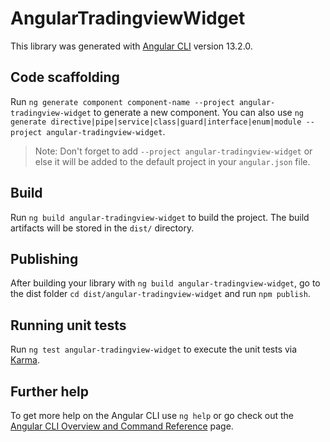 # AngularTradingviewWidget

This library was generated with [Angular CLI](https://github.com/angular/angular-cli) version 13.2.0.

## Code scaffolding

Run `ng generate component component-name --project angular-tradingview-widget` to generate a new component. You can also use `ng generate directive|pipe|service|class|guard|interface|enum|module --project angular-tradingview-widget`.
> Note: Don't forget to add `--project angular-tradingview-widget` or else it will be added to the default project in your `angular.json` file. 

## Build

Run `ng build angular-tradingview-widget` to build the project. The build artifacts will be stored in the `dist/` directory.

## Publishing

After building your library with `ng build angular-tradingview-widget`, go to the dist folder `cd dist/angular-tradingview-widget` and run `npm publish`.

## Running unit tests

Run `ng test angular-tradingview-widget` to execute the unit tests via [Karma](https://karma-runner.github.io).

## Further help

To get more help on the Angular CLI use `ng help` or go check out the [Angular CLI Overview and Command Reference](https://angular.io/cli) page.
